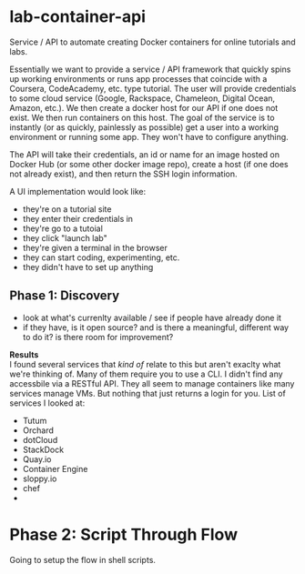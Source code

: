 # lab-container-api
Service / API to automate creating Docker containers for online tutorials and labs.

Essentially we want to provide a service / API framework that quickly spins up working environments or runs app processes that coincide with a Coursera, CodeAcademy, etc. type tutorial. The user will provide credentials to some cloud service (Google, Rackspace, Chameleon, Digital Ocean, Amazon, etc.). We then create a docker host for our API if one does not exist. We then run containers on this host. The goal of the service is to instantly (or as quickly, painlessly as possible) get a user into a working environment or running some app. They won't have to configure anything.

The API will take their credentials, an id or name for an image hosted on Docker Hub (or some other docker image repo), create a host (if one does not already exist), and then return the SSH login information.

A UI implementation would look like:
- they're on a tutorial site
- they enter their credentials in
- they're go to a tutoial
- they click "launch lab"
- they're given a terminal in the browser
- they can start coding, experimenting, etc.
- they didn't have to set up anything

## Phase 1: Discovery
- look at what's currenlty available / see if people have already done it
- if they have, is it open source? and is there a meaningful, different way to do it? is there room for improvement?

**Results**  
I found several services that *kind of* relate to this but aren't exaclty what we're thinking of. Many of them require you to use a CLI. I didn't find any accessbile via a RESTful API. They all seem to manage containers like many services manage VMs. But nothing that just returns a login for you. List of services I looked at:
- Tutum
- Orchard
- dotCloud
- StackDock
- Quay.io
- Container Engine
- sloppy.io
- chef
- 

# Phase 2: Script Through Flow
Going to setup the flow in shell scripts.
